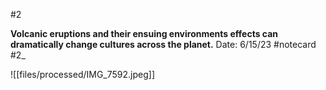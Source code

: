 #2


**Volcanic eruptions and their ensuing environments effects can dramatically change cultures across the planet.** 
Date: 6/15/23
 #notecard
 #2_ 

![[files/processed/IMG_7592.jpeg]]